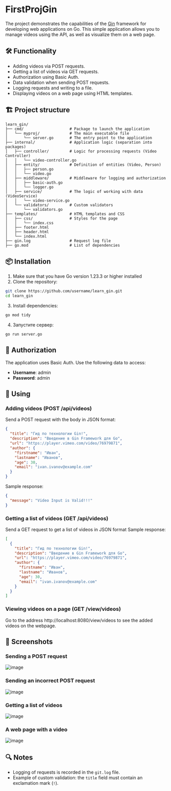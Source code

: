 # FirstProjGin
The project demonstrates the capabilities of the [Gin](https://github.com/gin-gonic/gin) framework for developing web applications on Go. This simple application allows you to manage videos using the API, as well as visualize them on a web page.

## 🛠 Functionality

- Adding videos via POST requests.
- Getting a list of videos via GET requests.
- Authorization using Basic Auth.
- Data validation when sending POST requests.
- Logging requests and writing to a file.
- Displaying videos on a web page using HTML templates.

## 🏗 Project structure

```plaintext
learn_gin/
├── cmd/                    # Package to launch the application
│   └── myproj/             # The main executable file
│       └── server.go       # The entry point to the application
├── internal/               # Application logic (separation into packages)
│   ├── controller/         # Logic for processing requests (Video Controller)
│   │   └── video-controller.go
│   ├── entity/             # Definition of entities (Video, Person)
│   │   ├── person.go
│   │   └── video.go
│   ├── middleware/         # Middleware for logging and authorization
│   │   ├── basic-auth.go
│   │   └── logger.go
│   ├── service/            # The logic of working with data (VideoService)
│   │   └── video-service.go
│   └── validators/         # Custom validators
│       └── validators.go
├── templates/              # HTML templates and CSS
│   ├── css/                # Styles for the page
│   │   └── index.css
│   ├── footer.html
│   ├── header.html
│   └── index.html
├── gin.log                 # Request log file
├── go.mod                  # List of dependencies
```

## 📦 Installation
1. Make sure that you have Go version 1.23.3 or higher installed
2. Clone the repository:
```bash
git clone https://github.com/username/learn_gin.git
cd learn_gin
```
3. Install dependencies:
```bash
go mod tidy
```
4. Запустите сервер:
```bash
go run server.go
```
## 🔑 Authorization
The application uses Basic Auth. Use the following data to access:
* **Username**: admin
* **Password**: admin

## 🚀 Using
### Adding videos (POST /api/videos)
Send a POST request with the body in JSON format:
```json
{
  "title": "Гид по технологии Gin!",
  "description": "Введение в Gin Framework для Go",
  "url": "https://player.vimeo.com/video/76979871",
  "author": {
    "firstname": "Иван",
    "lastname": "Иванов",
    "age": 30,
    "email": "ivan.ivanov@example.com"
  }
}
```
Sample response:
```json
{
  "message": "Video Input is Valid!!!"
}
```

### Getting a list of videos (GET /api/videos)
Send a GET request to get a list of videos in JSON format
Sample response:
```json
[
  {
    "title": "Гид по технологии Gin!",
    "description": "Введение в Gin Framework для Go",
    "url": "https://player.vimeo.com/video/76979871",
    "author": {
      "firstname": "Иван",
      "lastname": "Иванов",
      "age": 30,
      "email": "ivan.ivanov@example.com"
    }
  }
]
```
### Viewing videos on a page (GET /view/videos)
Go to the address http://localhost:8080/view/videos to see the added videos on the webpage.

## 🌟 Screenshots

### Sending a POST request
![image](https://github.com/user-attachments/assets/e649b4a8-9d61-4522-8ea1-db7fae34c5c8)

### Sending an incorrect POST request
![image](https://github.com/user-attachments/assets/71f7ec91-54d0-43f9-99e3-3166751ab590)

### Getting a list of videos
![image](https://github.com/user-attachments/assets/86c58fea-6bf4-4a70-96e4-f68ee253ff78)

### A web page with a video
![image](https://github.com/user-attachments/assets/89012802-356c-4341-b813-76202f1cdfe8)

## 🔍 Notes
* Logging of requests is recorded in the `git.log` file.
* Example of custom validation: the `title` field must contain an exclamation mark (`!`).






